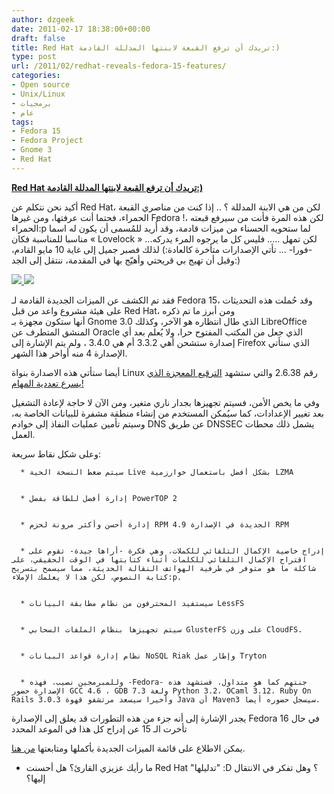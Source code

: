 ```yaml
---
author: dzgeek
date: 2011-02-17 18:38:00+00:00
draft: false
title: Red Hat تريدك أن ترفع القبعة لابنتها المدللة القادمة:)
type: post
url: /2011/02/redhat-reveals-fedora-15-features/
categories:
- Open source
- Unix/Linux
- برمجيات
- عام
tags:
- Fedora 15
- Fedora Project
- Gnome 3
- Red Hat
---
```


[**Red Hat تريدك أن ترفع القبعة لابنتها المدللة القادمة:)**](http://wp.me/pH2gY-1Nc)


أكيد نحن نتكلم عن Red Hat، لكن من هي الابنة المدللة ؟ .. إذا كنت من مناصري القبعة الحمراء، فحتما أنت عرفتها، ومن غيرها Fedora !، لكن هذه المرة فأنت من سيرفع قبعته الحمراء:p لما ستحويه الحسناء من ميزات قادمة، وقد أُريد للمُسمى أن يكون له اسما مناسبا للمناسبة فكان « Lovelock » ...لكن تمهل ..... فليس كل ما يرجوه المرء يدركه -فورا- ... تأتي الإصدارات متأخرة كالعادة:) لذلك فصبر جميل إلى غاية 10 مايو القادم، وقبل أن تهيج بي قريحتي وأهيّج بها في المقدمة، ننتقل إلى الجد:)


[![](https://www.it-scoop.com/wp-content/uploads/2011/02/redhat-logo21.jpeg)
](https://www.it-scoop.com/2011/02/redhat-reveals-fedora-15-features/)[![](https://www.it-scoop.com/wp-content/uploads/2011/02/Logo_fedoralogo-300x91.png)
](https://www.it-scoop.com/2011/02/redhat-reveals-fedora-15-features/)







فقد تم الكشف عن الميزات الجديدة القادمة لـ Fedora 15، وقد حُملت هذه التحديثات على هيئة مشروع واعد من قبل Red Hat، ومن أبرز ما تم ذكره أنها ستكون مجهزة بـ Gnome 3.0 الذي طال انتظاره هو الآخر، وكذلك LibreOffice المنشق المتطرف عن Oracle الذي جعل من المكتب المفتوح حرا، ولا يُعلم بعد أي إصدارة ستشحن أهي 3.3.2 أم هي 3.4.0 ، ولم يتم الإشارة إلى Firefox الذي ستأتي الإصدارة 4 منه أواخر هذا الشهر.




أيضا ستأتي هذه الاصدارة بنواة Linux رقم 2.6.38 والتي ستشهد [الترقيع المعجزة الذي يسرع تعددية المهام!](https://www.it-scoop.com/2010/11/the-200-line-linux-kernel-patch-that-does-wonders/)




وفي ما يخص الأمن، فسيتم تجهيزها بجدار ناري متغير، ومن الآن لا حاجة لإعادة التشغيل بعد تغيير الإعدادات، كما سيُمكن المستخدم من إنشاء منطقة مشفرة للبيانات الخاصة به، وسيتم تأمين عمليات النفاذ إلى خوادم DNS عن طريق DNSSEC يشمل ذلك محطات العمل.




وعلى شكل نقاط سريعة:






	  * سيتم ضغط النسخة الحية Live بشكل أفضل باستعمال خوارزمية LZMA


	  * إدارة أفضل للطاقة بفضل PowerTOP 2


	  * إدارة أحسن وأكثر مرونة لحزم RPM الجديدة في الإصدارة 4.9 RPM


	  * إدراج خاصية الإكمال التلقائي للكملات، وهي فكرة -أراها جيدة- تقوم على اقتراح الإكمال التلقائي للكلمات أثناء كتابتها في الوقت الحقيقي، على شاكلة ما هو متوفر في طرفية الهواتف النقالة الحديثة، مما سيسمح بتسريح كتابة النصوص، لكن هذا لا يعلمك الإملاء:p.


	  * سيستفيد المحترفون من نظام مطابقة البيانات LessFS


	  * سيتم تجهيزها بنظام الملفات السحابي GlusterFS على وزن CloudFS.


	  * نظام إدارة قواعد البيانات NoSQL Riak وإطار عمل Tryton


	  * وللمبرمجين نصيب، فهذه -Fedora- جنتهم كما هو متداول، فستشهد هذه الإصدارة حضور GCC 4.6 ، GDB 7.3 ولغة Python 3.2، OCaml 3.12، Ruby On Rails 3.0.3 وأخيرا سيسعد مرتشفو قهوة Java أن Maven3 سيسجل حضوره أيضا.

يجدر الإشارة إلى أنه جزء من هذه التطورات قد يعلق إلى الإصدارة Fedora 16 في حال تأخرت الـ 15 عن إدراج كل هذا في الموعد المحدد

يمكن الاطلاع على قائمة الميزات الجديدة بأكملها ومتابعتها [من هنا](http://fedoraproject.org/wiki/Releases/15/FeatureList).

- ما رأيك عزيزي القارئ؟ هل أحسنت Red Hat "تدليلها" :D ؟ وهل تفكر في الانتقال إليها؟
